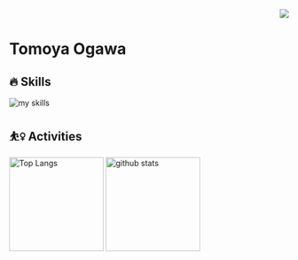 <!-- 1. GitHub usernameを変更 -->
<div align="right">
  <img src="https://komarev.com/ghpvc/?username=tmyOgw5" />
</div>


# Tomoya Ogawa

<!-- 3. 好きな技術スタックに変更 -->
<!-- ライトモート：theme=light, ダークモート：theme=dark -->
<!-- アイコンの選択肢一覧：https://arc.net/l/quote/zizyykfh -->
## 🔥 Skills
<img alt="my skills" src="https://skillicons.dev/icons?theme=dark&perline=7&i=html,css,js,ts,react,next,figma,python,fastapi,go,docker,aws,azure" />
<br>


<!-- 4. GitHub usernameを変更, 2箇所 -->
<!-- ライトモート：theme=light, ダークモート：theme=vue-dark  -->
## ⛹️‍♀️ Activities
<div align="left"> 
  <img alt="Top Langs" height="170px" src="https://github-readme-stats.vercel.app/api?username=tmyOgw5&theme=jolly&layout=compact" />
  <img alt="github stats" height="170px" src="https://github-readme-stats.vercel.app/api/top-langs/?username=tmyOgw5&theme=jolly&layout=compact" />
</div>


<!--
This repository is a ✨ _special_ ✨ repository because its `README.md` (this file) appears on your GitHub profile.

Here are some ideas to get you started:

- 🔭 I’m currently working on ...
- 🌱 I’m currently learning ...
- 👯 I’m looking to collaborate on ...
- 🤔 I’m looking for help with ...
- 💬 Ask me about ...
- 📫 How to reach me: ...
- 😄 Pronouns: ...
- ⚡ Fun fact: ...
-->

